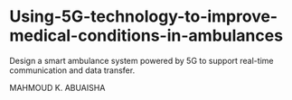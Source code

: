 # Using-5G-technology-to-improve-medical-conditions-in-ambulances
Design a smart ambulance system powered by 5G to support real-time communication and data transfer.

MAHMOUD K. ABUAISHA
